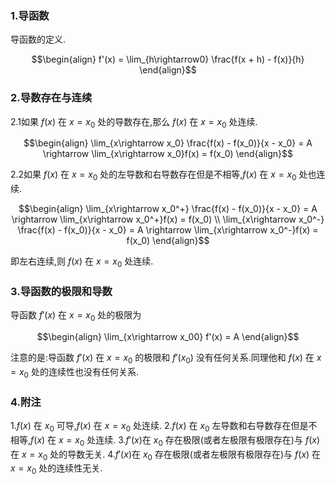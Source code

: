 ### 1.导函数
导函数的定义.

$$\begin{align}
    f'(x) = \lim_{h\rightarrow0} \frac{f(x + h) - f(x)}{h} 
\end{align}$$

### 2.导数存在与连续
2.1如果 $f(x)$ 在 $x = x_0$ 处的导数存在,那么 $f(x)$ 在 $x = x_0$ 处连续.

$$\begin{align}
    \lim_{x\rightarrow x_0} \frac{f(x) - f(x_0)}{x - x_0} = A \rightarrow \lim_{x\rightarrow x_0}f(x) = f(x_0)
\end{align}$$

2.2如果 $f(x)$ 在 $x = x_0$ 处的左导数和右导数存在但是不相等,$f(x)$ 在 $x = x_0$ 处也连续.

$$\begin{align}
    \lim_{x\rightarrow x_0^+} \frac{f(x) - f(x_0)}{x - x_0} = A \rightarrow \lim_{x\rightarrow x_0^+}f(x) = f(x_0) \\
    \lim_{x\rightarrow x_0^-} \frac{f(x) - f(x_0)}{x - x_0} = A \rightarrow \lim_{x\rightarrow x_0^-}f(x) = f(x_0)
\end{align}$$

即左右连续,则 $f(x)$ 在 $x = x_0$ 处连续.

### 3.导函数的极限和导数
导函数 $f'(x)$ 在 $x = x_0$ 处的极限为

$$\begin{align}
    \lim_{x\rightarrow x_00} f'(x) = A
\end{align}$$

注意的是:导函数 $f'(x)$ 在 $x = x_0$ 的极限和 $f'(x_0)$ 没有任何关系.同理他和 $f(x)$ 在 $x = x_0$ 处的连续性也没有任何关系.

### 4.附注
1.$f(x)$ 在 $x_0$ 可导,$f(x)$ 在 $x = x_0$ 处连续.
2.$f(x)$ 在 $x_0$ 左导数和右导数存在但是不相等,$f(x)$ 在 $x = x_0$ 处连续.
3.$f'(x)$在 $x_0$ 存在极限(或者左极限有极限存在)与 $f(x)$ 在 $x = x_0$ 处的导数无关.
4.$f'(x)$在 $x_0$ 存在极限(或者左极限有极限存在)与 $f(x)$ 在 $x = x_0$ 处的连续性无关.

